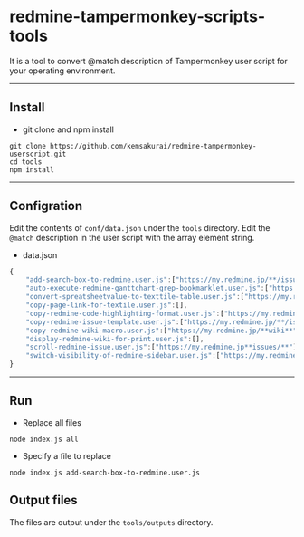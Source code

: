 # redmine-tampermonkey-scripts-tools    

It is a tool to convert @match description of Tampermonkey user script for your operating environment.  

-------

## Install  

* git clone and npm install
```console
git clone https://github.com/kemsakurai/redmine-tampermonkey-userscript.git
cd tools
npm install 
```
-------

## Configration  

Edit the contents of `conf/data.json` under the `tools` directory.
Edit the `@match` description in the user script with the array element string.  

* data.json  
```javascript
{
    "add-search-box-to-redmine.user.js":["https://my.redmine.jp/**/issues/*","https://my.redmine.jp/**/wiki/*"],
    "auto-execute-redmine-ganttchart-grep-bookmarklet.user.js":["https://my.redmine.jp/**/gantt*"],
    "convert-spreatsheetvalue-to-texttile-table.user.js":["https://my.redmine.jp/**/gantt*"],
    "copy-page-link-for-textile.user.js":[],
    "copy-redmine-code-highlighting-format.user.js":["https://my.redmine.jp/**"],
    "copy-redmine-issue-template.user.js":["https://my.redmine.jp/**/issues/**"],
    "copy-redmine-wiki-macro.user.js":["https://my.redmine.jp/**wiki**"],
    "display-redmine-wiki-for-print.user.js":[],
    "scroll-redmine-issue.user.js":["https://my.redmine.jp**issues/**"],
    "switch-visibility-of-redmine-sidebar.user.js":["https://my.redmine.jp/**/issues*","https://my.redmine.jp/**/wiki/*"]
}
```

----

## Run     

* Replace all files  
```console
node index.js all     
```

* Specify a file to replace    
```console
node index.js add-search-box-to-redmine.user.js  
```

## Output files       

The files are output under the `tools/outputs` directory.     

